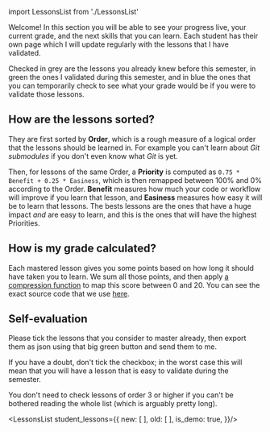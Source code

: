 import LessonsList from './LessonsList'

Welcome! In this section you will be able to see your progress live, your current grade, and the next skills that you can learn. Each student has their own page which I will update regularly with the lessons that I have validated.

Checked in grey are the lessons you already knew before this semester, in green the ones I validated during this semester, and in blue the ones that you can temporarily check to see what your grade would be if you were to validate those lessons.

## How are the lessons sorted?

They are first sorted by **Order**, which is a rough measure of a logical order that the lessons should be learned in. For example you can't learn about *Git submodules* if you don't even know what *Git* is yet.

Then, for lessons of the same Order, a **Priority** is computed as `0.75 * Benefit + 0.25 * Easiness`, which is then remapped between 100% and 0% according to the Order. **Benefit** measures how much your code or workflow will improve if you learn that lesson, and **Easiness** measures how easy it will be to learn that lessons. The bests lessons are the ones that have a huge impact *and* are easy to learn, and this is the ones that will have the highest Priorities.

## How is my grade calculated?

Each mastered lesson gives you some points based on how long it should have taken you to learn. We sum all those points, and then apply [a compression function](https://www.desmos.com/calculator/6gmdt6tfmf) to map this score between 0 and 20. You can see the exact source code that we use [here](https://github.com/JulesFouchy/Teaching-Toolbox/blob/main/website/grader/grader.js).

## Self-evaluation

Please tick the lessons that you consider to master already, then export them as json using that big green button and send them to me.

If you have a doubt, don't tick the checkbox; in the worst case this will mean that you will have a lesson that is easy to validate during the semester.

You don't need to check lessons of order 3 or higher if you can't be bothered reading the whole list (which is arguably pretty long).

<LessonsList student_lessons={{
    new: [
    ],
    old: [
    ],
    is_demo: true,
}}/>